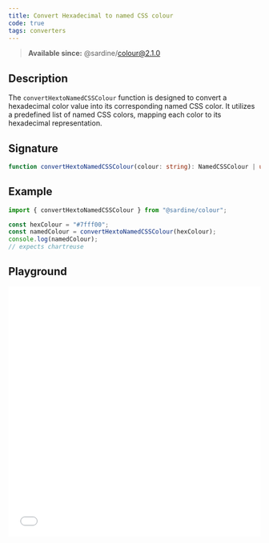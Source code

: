 ```yaml
---
title: Convert Hexadecimal to named CSS colour
code: true
tags: converters
---
```


> **Available since:** @sardine/colour@2.1.0

## Description

The `convertHextoNamedCSSColour` function is designed to convert a hexadecimal color value into its corresponding named CSS color. It utilizes a predefined list of named CSS colors, mapping each color to its hexadecimal representation.

## Signature

```typescript
function convertHextoNamedCSSColour(colour: string): NamedCSSColour | undefined;
```

## Example

```javascript
import { convertHextoNamedCSSColour } from "@sardine/colour";

const hexColour = "#7fff00";
const namedColour = convertHextoNamedCSSColour(hexColour);
console.log(namedColour);
// expects chartreuse
```

## Playground

<iframe src="/playground/convertHextoNamedCSSColour" title="convertHextoNamedCSSColour" width="100%" height="500px" style="border:0; overflow:hidden;" sandbox="allow-scripts allow-same-origin"></iframe>
